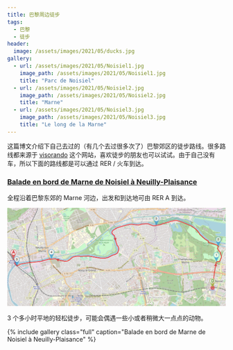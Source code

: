 ```yaml
---
title: 巴黎周边徒步
tags:
  - 巴黎
  - 徒步
header:
  image: /assets/images/2021/05/ducks.jpg
gallery:
  - url: /assets/images/2021/05/Noisiel1.jpg
    image_path: /assets/images/2021/05/Noisiel1.jpg
    title: "Parc de Noisiel"
  - url: /assets/images/2021/05/Noisiel2.jpg
    image_path: /assets/images/2021/05/Noisiel2.jpg
    title: "Marne"
  - url: /assets/images/2021/05/Noisiel3.jpg
    image_path: /assets/images/2021/05/Noisiel3.jpg
    title: "Le long de la Marne"
---
```


这篇博文介绍下自己去过的（有几个去过很多次了）巴黎郊区的徒步路线。很多路线都来源于 [visorando](https://www.visorando.com/) 这个网站，喜欢徒步的朋友也可以试试。由于自己没有车，所以下面的路线都是可以通过 RER / 火车到达。

### [Balade en bord de Marne de Noisiel à Neuilly-Plaisance](https://www.visorando.com/randonnee-balade-en-bord-de-marne-de-noisiel-a-neu/)

全程沿着巴黎东郊的 Marne 河边，出发和到达地可由 RER A 到达。

<img src="/assets/images/2021/05/Noisiel.jpg" width="1024px" />

3 个多小时平地的轻松徒步，可能会偶遇一些小或者稍微大一点点的动物。

{% include gallery class="full" caption="Balade en bord de Marne de Noisiel à Neuilly-Plaisance" %}
